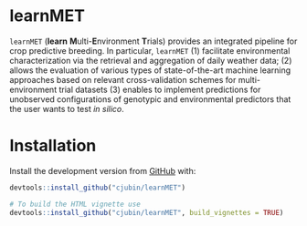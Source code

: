 
<!-- README.md is generated from README.Rmd. Please edit that file -->

# learnMET

<!-- badges: start -->
<!-- badges: end -->

`learnMET` (**learn** **M**ulti-**E**nvironment **T**rials) provides an
integrated pipeline for crop predictive breeding. In particular,
`learnMET` (1) facilitate environmental characterization via the
retrieval and aggregation of daily weather data; (2) allows the
evaluation of various types of state-of-the-art machine learning
approaches based on relevant cross-validation schemes for
multi-environment trial datasets (3) enables to implement predictions
for unobserved configurations of genotypic and environmental predictors
that the user wants to test *in silico*.

# Installation

Install the development version from
[GitHub](https://github.com/cjubin/learnMET) with:

``` r
devtools::install_github("cjubin/learnMET")

# To build the HTML vignette use
devtools::install_github("cjubin/learnMET", build_vignettes = TRUE)
```
